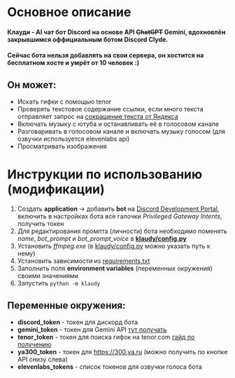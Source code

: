 # Основное описание
#### Клауди - AI чат бот Discord на основе API ~~ChatGPT~~ Gemini, вдохновлён закрывшимся оффициальным ботом Discord Clyde.
#### Сейчас бота нельзя добавлять на свои сервера, он хостится на бесплатном хосте и умрёт от 10 человек :)
## Он может: 
* Искать гифки с помощью tenor
* Проверять текстовое содержание ссылки, если много текста отправляет запрос на [сокращение текста от Яндекса](https://300.ya.ru)
* Включать музыку с ютуба и останавливать её в голосовом канале
* Разговаривать в голосовом канале и включать музыку голосом (для озвучки используется elevenlabs api)
* Просматривать изображения
# Инструкции по использованию (модификации)
1. Создать **application** -> добавить **bot** на [Discord Development Portal](https://discord.com/developers/applications), включить в настройках бота все галочки 
_Privileged Gateway Intents_, получить токен
2. Для редактирования промпта (личности) бота необходимо поменять _name_, _bot_prompt_ и *bot_prompt_voice* в **[klaudy/config.py](klaudy_tg/config.py)**
3. Установить *ffmpeg.exe* (в [klaudy/config.py](klaudy_tg/config.py) можно указать путь к нему)
4. Установить зависимости из [requirements.txt](requirements.txt)
5. Заполнить поля **environment variables** (переменных окружения) своими значениями
6. Запустить `python -m klaudy`
## Переменные окружения:
* **discord_token** - токен для дискорд бота
* **gemini_token** - токен для Gemini API [тут получать](https://aistudio.google.com/app/apikey)
* **tenor_token** - токен для поиска гифок на tenor.com [гайд по получению](https://developers.google.com/tenor/guides/quickstart?hl=ru)
* **ya300_token** - токен для https://300.ya.ru (можно получить по кнопке API снизу слева)
* **elevenlabs_tokens** - список токенов для озвучки голоса бота